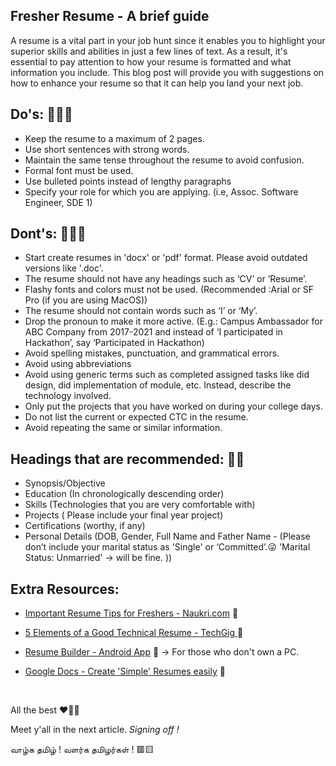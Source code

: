 ## Fresher Resume - A brief guide

A resume is a vital part in your job hunt since it enables you to highlight your superior skills and abilities in just a few lines of text. As a result, it's essential to pay attention to how your resume is formatted and what information you include. This blog post will provide you with suggestions on how to enhance your resume so that it can help you land your next job.

## Do's: 🙆🏻‍♂️
- Keep the resume to a maximum of 2 pages.
- Use short sentences with strong words.
- Maintain the same tense throughout the resume to avoid confusion.
- Formal font must be used.
- Use bulleted points instead of lengthy paragraphs
- Specify your role for which you are applying. (i.e, Assoc. Software Engineer, SDE 1)

## Dont's: 🙅🏻‍♀️

- Start create resumes in 'docx' or 'pdf' format. Please avoid outdated versions like '.doc'.
- The resume should not have any headings such as ‘CV’ or ‘Resume’.
- Flashy fonts and colors must not be used. (Recommended :Arial or SF Pro (if you are using MacOS))
- The resume should not contain words such as ‘I’ or ‘My’.
- Drop the pronoun to make it more active. (E.g.: Campus Ambassador for ABC Company from 2017-2021 and instead of ‘I participated in Hackathon’, say ‘Participated in Hackathon)
- Avoid spelling mistakes, punctuation, and grammatical errors.
- Avoid using abbreviations
- Avoid using generic terms such as completed assigned tasks like did design, did implementation of module, etc. Instead, describe the technology involved.
- Only put the projects that you have worked on during your college days.
- Do not list the current or expected CTC in the resume.
- Avoid repeating the same or similar information.

## Headings that are recommended: 👏🏻

- Synopsis/Objective
- Education (In chronologically descending order)
- Skills (Technologies that you are very comfortable with)
- Projects ( Please include your final year project)
- Certifications (worthy, if any)
- Personal Details (DOB, Gender, Full Name and Father Name - (Please don’t include your marital status as 'Single' or ‘Committed’.😜 'Marital Status: Unmarried' -> will be fine. ))

## Extra Resources:


- [Important Resume Tips for Freshers - Naukri.com](https://www.naukri.com/blog/important-resume-tips-for-freshers/) 🔗

- [5 Elements of a Good Technical Resume - TechGig ](https://content.techgig.com/5-elements-of-a-good-technical-resume-for-freshers/articleshow/73299849.cms) 🔗

- [Resume Builder - Android App](https://play.google.com/store/apps/details?id=icv.resume.curriculumvitae) 🔗 -> For those who don't own a PC.

- [Google Docs - Create 'Simple' Resumes easily](https://docs.google.com/) 🔗

<br/>

All the best ❤🤟🏻 

Meet y'all in the next article. *Signing off !* 

வாழ்க தமிழ் ! வளர்க தமிழர்கள் ! 🟥🟨
